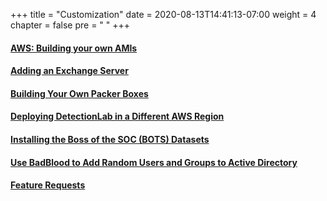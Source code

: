 +++
title = "Customization"
date = 2020-08-13T14:41:13-07:00
weight = 4
chapter = false
pre = "<i class='fas fa-cogs'></i> "
+++

#### [AWS: Building your own AMIs](buildami/)
#### [Adding an Exchange Server](exchange-server/)
#### [Building Your Own Packer Boxes ](buildpackerboxes/)
#### [Deploying DetectionLab in a Different AWS Region](differentawsregion/)
#### [Installing the Boss of the SOC (BOTS) Datasets](bots/)
#### [Use BadBlood to Add Random Users and Groups to Active Directory](badblood/)
#### [Feature Requests](feature_requests/)

